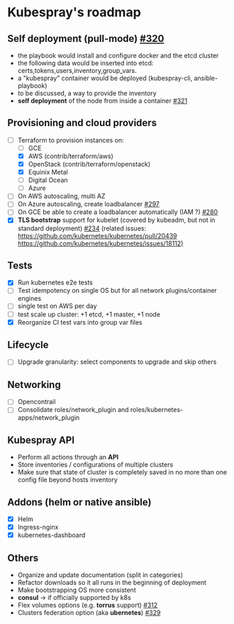 # Kubespray's roadmap

## Self deployment (pull-mode) [#320](https://github.com/kubespray/kubespray/issues/320)

- the playbook would install and configure docker and the etcd cluster
- the following data would be inserted into etcd: certs,tokens,users,inventory,group_vars.
- a "kubespray" container would be deployed (kubespray-cli, ansible-playbook)
- to be discussed, a way to provide the inventory
- **self deployment** of the node from inside a container [#321](https://github.com/kubespray/kubespray/issues/321)

## Provisioning and cloud providers

- [ ] Terraform to provision instances on:
  - [ ] GCE
  - [x] AWS (contrib/terraform/aws)
  - [x] OpenStack (contrib/terraform/openstack)
  - [x] Equinix Metal
  - [ ] Digital Ocean
  - [ ] Azure
- [ ] On AWS autoscaling, multi AZ
- [ ] On Azure autoscaling, create loadbalancer [#297](https://github.com/kubespray/kubespray/issues/297)
- [ ] On GCE be able to create a loadbalancer automatically (IAM ?) [#280](https://github.com/kubespray/kubespray/issues/280)
- [x] **TLS bootstrap** support for kubelet (covered by kubeadm, but not in standard deployment) [#234](https://github.com/kubespray/kubespray/issues/234)
  (related issues: <https://github.com/kubernetes/kubernetes/pull/20439> <https://github.com/kubernetes/kubernetes/issues/18112)>

## Tests

- [x] Run kubernetes e2e tests
- [ ] Test idempotency on single OS but for all network plugins/container engines
- [ ] single test on AWS per day
- [ ] test scale up cluster:  +1 etcd, +1 master, +1 node
- [x] Reorganize CI test vars into group var files

## Lifecycle

- [ ] Upgrade granularity: select components to upgrade and skip others

## Networking

- [ ] Opencontrail
- [ ] Consolidate roles/network_plugin and roles/kubernetes-apps/network_plugin

## Kubespray API

- Perform all actions through an **API**
- Store inventories / configurations of multiple clusters
- Make sure that state of cluster is completely saved in no more than one config file beyond hosts inventory

## Addons (helm or native ansible)

- [x] Helm
- [x] Ingress-nginx
- [x] kubernetes-dashboard

## Others

- Organize and update documentation (split in categories)
- Refactor downloads so it all runs in the beginning of deployment
- Make bootstrapping OS more consistent
- **consul** -> if officially supported by k8s
- Flex volumes options (e.g. **torrus** support) [#312](https://github.com/kubespray/kubespray/issues/312)
- Clusters federation option (aka **ubernetes**) [#329](https://github.com/kubespray/kubespray/issues/329)
